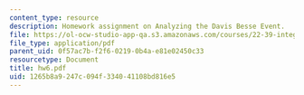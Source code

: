 ```yaml
---
content_type: resource
description: Homework assignment on Analyzing the Davis Besse Event.
file: https://ol-ocw-studio-app-qa.s3.amazonaws.com/courses/22-39-integration-of-reactor-design-operations-and-safety-fall-2006/1265b8a9247c094f334041108bd816e5_hw6.pdf
file_type: application/pdf
parent_uid: 0f57ac7b-f2f6-0219-0b4a-e81e02450c33
resourcetype: Document
title: hw6.pdf
uid: 1265b8a9-247c-094f-3340-41108bd816e5
---
```

